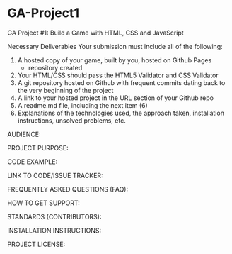 # GA-Project1
GA Project #1: Build a Game with HTML, CSS and JavaScript

Necessary Deliverables
Your submission must include all of the following:

1. A hosted copy of your game, built by you, hosted on Github Pages
    - repository created
2. Your HTML/CSS should pass the HTML5 Validator and CSS Validator
3. A git repository hosted on Github with frequent commits dating back to the very beginning of the project
4. A link to your hosted project in the URL section of your Github repo
5. A readme.md file, including the next item (6)
6. Explanations of the technologies used, the approach taken, installation instructions, unsolved problems, etc.


AUDIENCE:



PROJECT PURPOSE:



CODE EXAMPLE:



LINK TO CODE/ISSUE TRACKER:



FREQUENTLY ASKED QUESTIONS (FAQ):



HOW TO GET SUPPORT:



STANDARDS (CONTRIBUTORS):



INSTALLATION INSTRUCTIONS:



PROJECT LICENSE:



